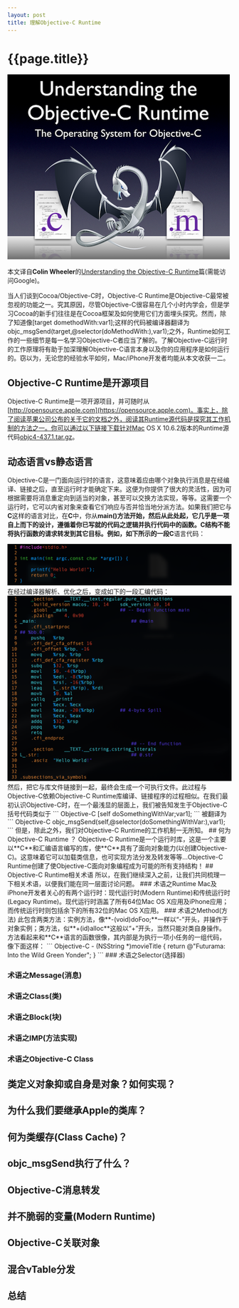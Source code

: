 ```yaml
---
layout: post
title: 理解Objective-C Runtime
---
```

{{page.title}}
=================================

<img src="/images/posts/2019-06-01/Understanding_the_Objective-C_Runtime.png">

本文译自**Colin Wheeler**的[Understanding the Objective-C Runtime](https://cocoasamurai.blogspot.com/2010/01/understanding-objective-c-runtime.html)篇(需能访问Google)。

当人们谈到Cocoa/Objective-C时，Objective-C Runtime是Objective-C最常被忽视的功能之一。究其原因，尽管Objective-C很容易在几个小时内学会，但是学习Cocoa的新手们往往是在Cocoa框架及如何使用它们方面埋头探究。然而，除了知道像[target domethodWith:var1];这样的代码被编译器翻译为objc_msgSend(target,@selector(doMethodWith:),var1);之外，Runtime如何工作的一些细节是每一名学习Objective-C者应当了解的。了解Objective-C运行时的工作原理将有助于加深理解Objective-C语言本身以及你的应用程序是如何运行的。窃以为，无论您的经验水平如何，Mac/iPhone开发者均能从本文收获一二。
## Objective-C Runtime是开源项目
Objective-C Runtime是一项开源项目，并可随时从[http://opensource.apple.com](https://opensource.apple.com)。事实上，除了阅读苹果公司公布的关于它的文档之外，阅读其Runtime源代码是探究其工作机制的方法之一。你可以通过以下链接下载针对Mac OS X 10.6.2版本的Runtime源代码[objc4-437.1.tar.gz](https://opensource.apple.com/source/objc4/objc4-437.1/)。
## 动态语言vs静态语言
Objective-C是一门面向运行时的语言，这意味着应由哪个对象执行消息是在经编译、链接之后，直至运行时才能确定下来。这便为你提供了很大的灵活性，因为可根据需要将消息重定向到适当的对象，甚至可以交换方法实现，等等。这需要一个运行时，它可以内省对象来查看它们响应与否并恰当地分派方法。如果我们把它与**C**这样的语言对比，在**C**中，你从**main()**方法开始，然后从此处起，它几乎是一项自上而下的设计，遵循着你已写就的代码之逻辑并执行代码中的函数。**C**结构不能将执行函数的请求转发到其它目标。例如，如下所示的一段**C**语言代码：

<img src="/images/posts/2019-06-01/helloWorld_c.png">
在经过编译器解析、优化之后，变成如下的一段汇编代码：

<img src="/images/posts/2019-06-01/helloWorld_s.png">
然后，把它与库文件链接到一起，最终会生成一个可执行文件。此过程与Objective-C依赖Objective-C Runtime库编译、链接程序的过程相似。在我们最初认识Objective-C时，在一个最浅显的层面上，我们被告知发生于Objective-C括号代码类似于
``` Objective-C
[self doSomethingWithVar;var1];
```
被翻译为
``` Objective-C
objc_msgSend(self,@selector(doSomethingWithVar:),var1);
```
但是，除此之外，我们对Objective-C Runtime的工作机制一无所知。
## 何为Objective-C Runtime ？
Objective-C Runtime是一个运行时库，这是一个主要以**C**和汇编语言编写的库，使**C**具有了面向对象能力(以创建Objective-C)。这意味着它可以加载类信息，也可实现方法分发及转发等等...Objective-C Runtime创建了使Objective-C面向对象编程成为可能的所有支持结构！
## Objective-C Runtime相关术语
所以，在我们继续深入之前，让我们共同梳理一下相关术语，以便我们能在同一层面讨论问题。
### 术语之Runtime
Mac及iPhone开发者关心的有两个运行时：现代运行时(Modern Runtime)和传统运行时(Legacy Runtime)。现代运行时涵盖了所有64位Mac OS X应用及iPhone应用；而传统运行时则包括余下的所有32位的Mac OS X应用。
### 术语之Method(方法)
此包含两类方法：实例方法，像**-(void)doFoo;**一样以“-”开头，并操作于对象实例；类方法，似**+(id)alloc**这般以“+”开头，当然只能对类自身操作。方法看起来和**C**语言的函数很像，其内部是为执行一项小任务的一组代码，像下面这样：
``` Objective-C
- (NSString *)movieTitle {
	return @"Futurama: Into the Wild Green Yonder";
}
```
### 术语之Selector(选择器)

### 术语之Message(消息)

### 术语之Class(类)

### 术语之Block(块)

### 术语之IMP(方法实现)

### 术语之Objective-C Class

## 类定义对象抑或自身是对象？如何实现？

## 为什么我们要继承Apple的类库？

## 何为类缓存(Class Cache)？

## objc_msgSend执行了什么？

## Objective-C消息转发

## 并不脆弱的变量(Modern Runtime)

## Objective-C关联对象

## 混合vTable分发

## 总结
